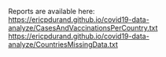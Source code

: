 Reports are available here:   
https://ericpdurand.github.io/covid19-data-analyze/CasesAndVaccinationsPerCountry.txt  
https://ericpdurand.github.io/covid19-data-analyze/CountriesMissingData.txt  
